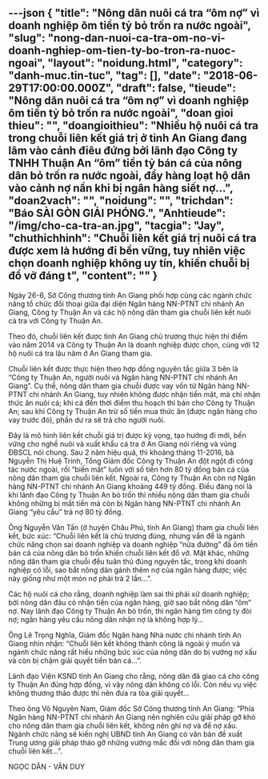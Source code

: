 ---json
{
    "title": "Nông dân nuôi cá tra “ôm nợ” vì doanh nghiệp ôm tiền tỷ bỏ trốn ra nước ngoài",
    "slug": "nong-dan-nuoi-ca-tra-om-no-vi-doanh-nghiep-om-tien-ty-bo-tron-ra-nuoc-ngoai",
    "layout": "noidung.html",
    "category": "danh-muc.tin-tuc",
    "tag": [],
    "date": "2018-06-29T17:00:00.000Z",
    "draft": false,
    "tieude": "Nông dân nuôi cá tra “ôm nợ” vì doanh nghiệp ôm tiền tỷ bỏ trốn ra nước ngoài",
    "doan gioi thieu": "",
    "doangioithieu": "Nhiều hộ nuôi cá tra trong chuỗi liên kết giá trị ở tỉnh An Giang đang lâm vào cảnh điêu đứng bởi lãnh đạo Công ty TNHH Thuận An “ôm” tiền tỷ bán cá của nông dân bỏ trốn ra nước ngoài, đẩy hàng loạt hộ dân vào cảnh nợ nần khi bị ngân hàng siết nợ…",
    "doan2vach": "",
    "noidung": "",
    "trichdan": "Báo SÀI GÒN GIẢI PHÓNG.",
    "Anhtieude": "/img/cho-ca-tra-an.jpg",
    "tacgia": "Jay",
    "chuthichhinh": "Chuỗi liên kết giá trị nuôi cá tra được xem là hướng đi bền vững, tuy nhiên việc chọn doanh nghiệp không uy tín, khiến chuỗi bị đổ vỡ đáng t",
    "__content__": ""
}
---
<p><span style="font-size:14px">Ng&agrave;y 26-6, Sở C&ocirc;ng thương tỉnh An Giang phối hợp c&ugrave;ng c&aacute;c ng&agrave;nh chức năng tổ chức đối thoại giữa đại diện Ng&acirc;n h&agrave;ng NN-PTNT chi nh&aacute;nh An Giang, C&ocirc;ng ty Thuận An v&agrave; c&aacute;c hộ n&ocirc;ng d&acirc;n tham gia chuỗi li&ecirc;n kết nu&ocirc;i c&aacute; tra với C&ocirc;ng ty Thuận An.</span></p>

<p><span style="font-size:14px">Theo đ&oacute;, chuỗi li&ecirc;n kết được tỉnh An Giang chủ trương thực hiện th&iacute; điểm v&agrave;o năm 2014 v&agrave; C&ocirc;ng ty Thuận An l&agrave; doanh nghiệp được chọn, c&ugrave;ng với 12 hộ nu&ocirc;i c&aacute; tra l&acirc;u năm ở An Giang tham gia.</span></p>

<p><span style="font-size:14px">Chuỗi li&ecirc;n kết được thực hiện theo hợp đồng nguy&ecirc;n tắc giữa 3 b&ecirc;n l&agrave; &ldquo;C&ocirc;ng ty Thuận An, người nu&ocirc;i v&agrave; Ng&acirc;n h&agrave;ng NN-PTNT chi nh&aacute;nh An Giang&rdquo;. Cụ thể, n&ocirc;ng d&acirc;n tham gia chuỗi được vay vốn từ Ng&acirc;n h&agrave;ng NN-PTNT chi nh&aacute;nh An Giang, tuy nhi&ecirc;n kh&ocirc;ng được nhận tiền mặt, m&agrave; chỉ nhận thức ăn nu&ocirc;i c&aacute;; khi c&aacute; đến thời điểm thu hoạch th&igrave; b&aacute;n cho C&ocirc;ng ty Thuận An; sau khi C&ocirc;ng ty Thuận An trừ số tiền mua thức ăn (được ng&acirc;n h&agrave;ng cho vay trước đ&oacute;), phần dư ra sẽ trả cho người nu&ocirc;i.</span></p>

<p><span style="font-size:14px">Đ&acirc;y l&agrave; m&ocirc; h&igrave;nh li&ecirc;n kết chuỗi gi&aacute; trị được kỳ vọng, tạo hướng đi mới, bền vững cho nghề nu&ocirc;i v&agrave; xuất khẩu c&aacute; tra ở An Giang n&oacute;i ri&ecirc;ng v&agrave; v&ugrave;ng ĐBSCL n&oacute;i chung. Sau 2 năm hiệu quả, th&igrave; khoảng th&aacute;ng 11-2016, b&agrave; Nguyễn Thị Huệ Trinh, Tổng Gi&aacute;m đốc C&ocirc;ng ty Thuận An đột ngột đi c&ocirc;ng t&aacute;c nước ngo&agrave;i, rồi &ldquo;biến mất&rdquo; lu&ocirc;n với số tiền hơn 80 tỷ đồng b&aacute;n c&aacute; của n&ocirc;ng d&acirc;n tham gia chuỗi li&ecirc;n kết. Ngo&agrave;i ra, C&ocirc;ng ty Thuận An c&ograve;n nợ Ng&acirc;n h&agrave;ng NN-PTNT chi nh&aacute;nh An Giang khoảng 449 tỷ đồng. Điều đ&aacute;ng n&oacute;i l&agrave; khi l&atilde;nh đạo C&ocirc;ng ty Thuận An bỏ trốn th&igrave; nhiều n&ocirc;ng d&acirc;n tham gia chuỗi kh&ocirc;ng những bị mất tiền m&agrave; c&ograve;n bị Ng&acirc;n h&agrave;ng NN-PTNT chi nh&aacute;nh An Giang &ldquo;y&ecirc;u cầu&rdquo; trả nợ 80 tỷ đồng.</span></p>

<p><span style="font-size:14px">&Ocirc;ng Nguyễn Văn Tấn (ở huyện Ch&acirc;u Ph&uacute;, tỉnh An Giang) tham gia chuỗi li&ecirc;n kết, bức x&uacute;c: &ldquo;Chuỗi li&ecirc;n kết l&agrave; chủ trương đ&uacute;ng, nhưng vấn đề l&agrave; ng&agrave;nh chức năng chọn sai doanh nghiệp v&agrave; doanh nghiệp &ldquo;nửa đường&rdquo; đ&atilde; &ocirc;m tiền b&aacute;n c&aacute; của n&ocirc;ng d&acirc;n bỏ trốn khiến chuỗi li&ecirc;n kết đổ vỡ. Mặt kh&aacute;c, những n&ocirc;ng d&acirc;n tham gia chuỗi đều tu&acirc;n thủ đ&uacute;ng nguy&ecirc;n tắc, trong khi doanh nghiệp c&oacute; lỗi, sao bắt n&ocirc;ng d&acirc;n g&aacute;nh th&ecirc;m nợ của ng&acirc;n h&agrave;ng được; việc n&agrave;y giống như một m&oacute;n nợ phải trả 2 lần...&rdquo;.</span></p>

<p><span style="font-size:14px">C&aacute;c hộ nu&ocirc;i c&aacute; cho rằng, doanh nghiệp l&agrave;m sai th&igrave; phải xử doanh nghiệp; bởi n&ocirc;ng d&acirc;n đ&acirc;u c&oacute; nhận tiền của ng&acirc;n h&agrave;ng, giờ sao bắt n&ocirc;ng d&acirc;n &ldquo;&ocirc;m&rdquo; nợ. Nay l&atilde;nh đạo C&ocirc;ng ty Thuận An bỏ trốn, th&igrave; ng&acirc;n h&agrave;ng t&igrave;m c&ocirc;ng ty đ&ograve;i nợ; ng&acirc;n h&agrave;ng y&ecirc;u cầu n&ocirc;ng d&acirc;n nhận nợ l&agrave; kh&ocirc;ng hợp l&yacute;&hellip;</span></p>

<p><span style="font-size:14px">&Ocirc;ng L&ecirc; Trọng Nghĩa, Gi&aacute;m đốc Ng&acirc;n h&agrave;ng Nh&agrave; nước chi nh&aacute;nh tỉnh An Giang nh&igrave;n nhận: &ldquo;Chuỗi li&ecirc;n kết kh&ocirc;ng th&agrave;nh c&ocirc;ng l&agrave; ngo&agrave;i &yacute; muốn v&agrave; ng&agrave;nh chức năng rất hiểu những bức x&uacute;c của n&ocirc;ng d&acirc;n do bị vướng nợ xấu v&agrave; c&ograve;n bị chậm giải quyết tiền b&aacute;n c&aacute;&hellip;&rdquo;.</span></p>

<p><span style="font-size:14px">L&atilde;nh đạo Viện KSND tỉnh An Giang cho rằng, n&ocirc;ng d&acirc;n đ&atilde; giao c&aacute; cho c&ocirc;ng ty Thuận An đ&uacute;ng hợp đồng, v&igrave; vậy n&ocirc;ng d&acirc;n kh&ocirc;ng c&oacute; lỗi. C&ograve;n nếu vụ việc kh&ocirc;ng thương thảo được th&igrave; n&ecirc;n đưa ra t&ograve;a giải quyết&hellip;</span></p>

<p><span style="font-size:14px">Theo &ocirc;ng V&otilde; Nguy&ecirc;n Nam, Gi&aacute;m đốc Sở C&ocirc;ng thương tỉnh An Giang: &ldquo;Ph&iacute;a Ng&acirc;n h&agrave;ng NN-PTNT chi nh&aacute;nh An Giang n&ecirc;n nghi&ecirc;n cứu giải ph&aacute;p gỡ kh&oacute; cho n&ocirc;ng d&acirc;n tham gia chuỗi li&ecirc;n kết, kh&ocirc;ng n&ecirc;n ghi nợ v&agrave; để nợ xấu. Ng&agrave;nh chức năng sẽ kiến nghị UBND tỉnh An Giang c&oacute; văn bản đề xuất Trung ương giải ph&aacute;p th&aacute;o gỡ những vướng mắc đối với n&ocirc;ng d&acirc;n tham gia chuỗi li&ecirc;n kết&hellip;&rdquo;.</span></p>

<p><span style="font-size:14px">NGỌC D&Acirc;N - VĂN DUY</span></p>
